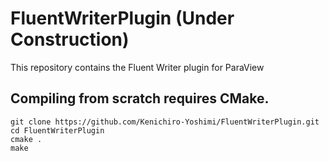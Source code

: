 # FluentWriterPlugin (Under Construction)

This repository contains the Fluent Writer plugin for ParaView

## Compiling from scratch requires CMake.

    git clone https://github.com/Kenichiro-Yoshimi/FluentWriterPlugin.git
    cd FluentWriterPlugin
    cmake .
    make
